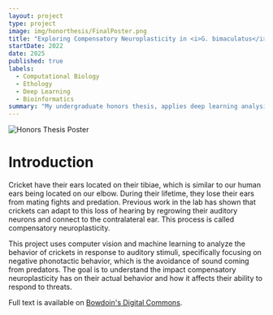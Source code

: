 ```yaml
---
layout: project
type: project
image: img/honorthesis/FinalPoster.png
title: "Exploring Compensatory Neuroplasticity in <i>G. bimaculatus</i> Through Machine Learning-Driven Analysis"
startDate: 2022
date: 2025
published: true
labels:
  - Computational Biology
  - Ethology
  - Deep Learning
  - Bioinformatics
summary: "My undergraduate honors thesis, applies deep learning analysis methods like computer vision to study ethology in crickets for neuroscience research."
---
```


<img src="{{ site.baseurl }}/img/honorthesis/FinalPoster.png" alt="Honors Thesis Poster" class="img-fluid">

# Introduction

Cricket have their ears located on their tibiae, which is similar to our human ears being located on our elbow. During their lifetime, they lose their ears from mating fights and predation. Previous work in the lab has shown that crickets can adapt to this loss of hearing by regrowing their auditory neurons and connect to the contralateral ear. This process is called compensatory neuroplasticity.

This project uses computer vision and machine learning to analyze the behavior of crickets in response to auditory stimuli, specifically focusing on negative phonotactic behavior, which is the avoidance of sound coming from predators. The goal is to understand the impact compensatory neuroplasticity has on their actual behavior and how it affects their ability to respond to threats.

Full text is available on [Bowdoin's Digital Commons](https://digitalcollections.bowdoin.edu/view/39576/exploring-auditory-compensatory-neuroplasticity-and-negative-phonotactic-behavior-in-g-bimaculatus-through-computer-vision-and-machine-learning-driven-analysis).
